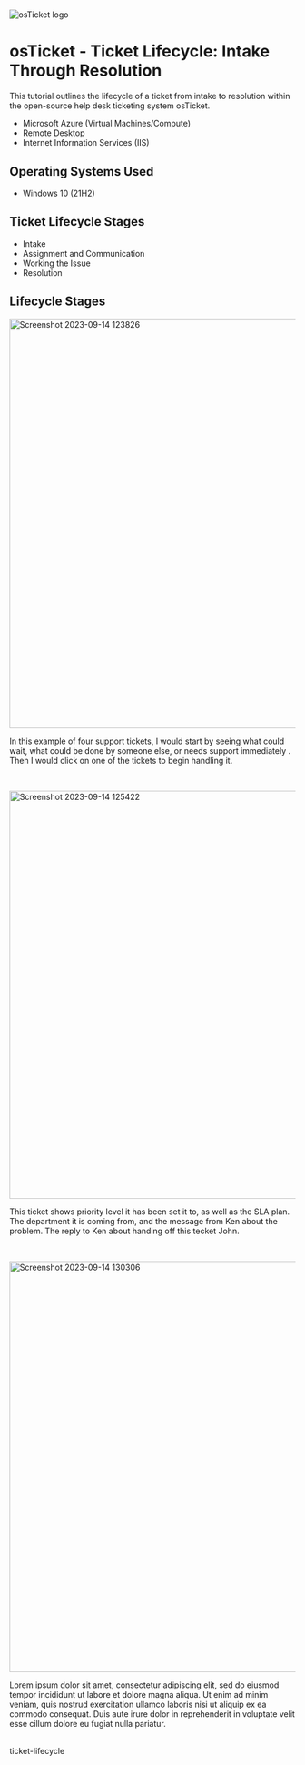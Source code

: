 # <p align="center">
<img src="https://i.imgur.com/Clzj7Xs.png" alt="osTicket logo"/>
</p>

<h1>osTicket - Ticket Lifecycle: Intake Through Resolution</h1>
This tutorial outlines the lifecycle of a ticket from intake to resolution within the open-source help desk ticketing system osTicket.<br />
 
- Microsoft Azure (Virtual Machines/Compute)
- Remote Desktop
- Internet Information Services (IIS)

<h2>Operating Systems Used </h2>

- Windows 10</b> (21H2)

<h2>Ticket Lifecycle Stages</h2>

- Intake
- Assignment and Communication
- Working the Issue 
- Resolution

<h2>Lifecycle Stages</h2>

<p>
<img width="720" alt="Screenshot 2023-09-14 123826" src="https://github.com/gilbertramos/ticket-lifecycle/assets/140354494/fa67027b-7fc3-4645-83be-d15f118a1373">
</p>
<p>
In this example of four support tickets, I would start by seeing what could wait, what could be done by someone else, or needs support immediately .  Then I would click on one of the tickets to begin handling it.  
</p>
<br />

<p>
<img width="717" alt="Screenshot 2023-09-14 125422" src="https://github.com/gilbertramos/ticket-lifecycle/assets/140354494/2345afd0-13df-49a8-b546-232099167333">

</p>
<p>
This ticket shows priority level it has been set it to, as well as the SLA plan.  The department it is coming from, and the message from Ken about the problem.  The reply to Ken about handing off this tecket John.
</p>
<br />

<p>
<img width="722" alt="Screenshot 2023-09-14 130306" src="https://github.com/gilbertramos/ticket-lifecycle/assets/140354494/a6c38946-b8a9-4ed9-ad5c-db43064a4b90">
</p>
<p>
Lorem ipsum dolor sit amet, consectetur adipiscing elit, sed do eiusmod tempor incididunt ut labore et dolore magna aliqua. Ut enim ad minim veniam, quis nostrud exercitation ullamco laboris nisi ut aliquip ex ea commodo consequat. Duis aute irure dolor in reprehenderit in voluptate velit esse cillum dolore eu fugiat nulla pariatur.
</p>
<br />ticket-lifecycle
